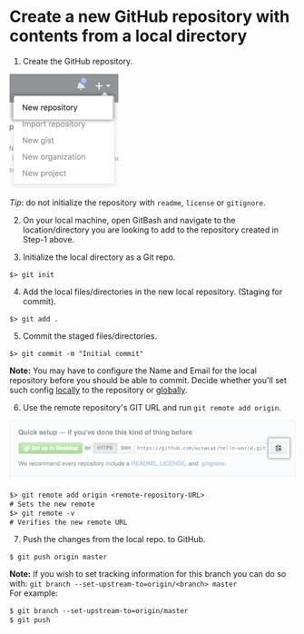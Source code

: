 # Create a new GitHub repository with contents from a local directory

1) Create the GitHub repository.

![Image](git-media/repo-create.png)

*Tip*: do not initialize the repository with `readme`, `license` or `gitignore`.

2) On your local machine, open GitBash and navigate to the location/directory you are looking to add to the repository created in Step-1 above.

3) Initialize the local directory as a Git repo.

```
$> git init
```

4) Add the local files/directories in the new local repository. (Staging for commit).

```
$> git add .
```

5) Commit the staged files/directories.

```
$> git commit -m "Initial commit"
```

**Note:** You may have to configure the Name and Email for the local repository before you should be able to commit. Decide whether you'll set such config [locally](git-config.md#to-set-repository-specific-usernameemail-configuration) to the repository or [globally](git-config.md#to-set-your-global-usernameemail-configuration).

6) Use the remote repository's GIT URL and run `git remote add origin`.

![Image](git-media/copy-remote-repository-url.png)

```
$> git remote add origin <remote-repository-URL>
# Sets the new remote
$> git remote -v
# Verifies the new remote URL
```

7) Push the changes from the local repo. to GitHub.

```
$ git push origin master
```
**Note:** If you wish to set tracking information for this branch you can do so with: `git branch --set-upstream-to=origin/<branch> master` \
For example:
```
$ git branch --set-upstream-to=origin/master
$ git push
```